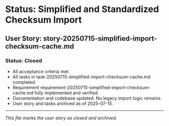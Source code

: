 # Status: Simplified and Standardized Checksum Import

## User Story: story-20250715-simplified-import-checksum-cache.md

### Status: Closed

- All acceptance criteria met.
- All tasks in task-20250715-simplified-import-checksum-cache.md completed.
- Requirement requirement-20250715-simplified-import-checksum-cache.md fully implemented and verified.
- Documentation and codebase updated. No legacy import logic remains.
- User story and tasks archived as of 2025-07-15.

---

_This file marks the user story as closed and archived._
